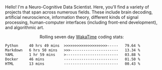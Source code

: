 Hello! I'm a Neuro-Cognitive Data Scientist. Here, you'll find a variety of projects that span across numerous fields. These include brain decoding, artificial neuroscience, information theory, different kinds of signal processing, human-computer interfaces (including front-end development), and algorithmic art. 

<p align="center">Rolling seven day <a href="https://wakatime.com"/>WakaTime</a> coding stats:</p>
<!--START_SECTION:waka-->

```txt
Python     40 hrs 49 mins  >>>>>>>>>>>>>>>>>>>>-----   79.64 %
Markdown   6 hrs 50 mins   >>>----------------------   13.34 %
YAML       1 hr 59 mins    >------------------------   03.88 %
Docker     46 mins         -------------------------   01.50 %
HTML       13 mins         -------------------------   00.43 %
```

<!--END_SECTION:waka-->
